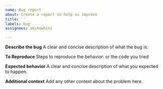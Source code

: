 ```yaml
---
name: Bug report
about: Create a report to help us improve
title: ''
labels: bug
assignees: akshowhini

---
```


**Describe the bug**
A clear and concise description of what the bug is.

**To Reproduce**
Steps to reproduce the behavior: or the code you tried


**Expected behavior**
A clear and concise description of what you expected to happen.


**Additional context**
Add any other context about the problem here.
